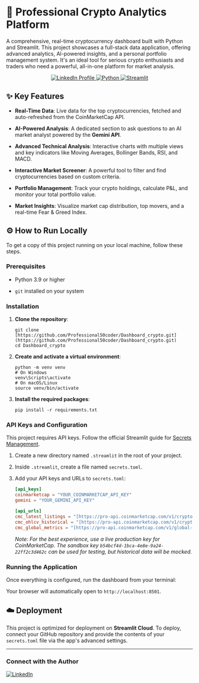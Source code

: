 # 🚀 Professional Crypto Analytics Platform

A comprehensive, real-time cryptocurrency dashboard built with Python and Streamlit. This project showcases a full-stack data application, offering advanced analytics, AI-powered insights, and a personal portfolio management system. It's an ideal tool for serious crypto enthusiasts and traders who need a powerful, all-in-one platform for market analysis.

<p align="center">
<a href="https://www.linkedin.com/in/hitanshgopani/">
<img src="https://img.shields.io/badge/Connect%20on%20LinkedIn-blue?style=for-the-badge&logo=linkedin" alt="LinkedIn Profile">
</a>
<a href="#">
<img src="https://img.shields.io/badge/Made%20with-Python-blue?style=for-the-badge&logo=python" alt="Python">
</a>
<a href="#">
<img src="https://img.shields.io/badge/Framework-Streamlit-red?style=for-the-badge&logo=streamlit" alt="Streamlit">
</a>
</p>

## ✨ Key Features

* **Real-Time Data**: Live data for the top cryptocurrencies, fetched and auto-refreshed from the CoinMarketCap API.

* **AI-Powered Analysis**: A dedicated section to ask questions to an AI market analyst powered by the **Gemini API**.

* **Advanced Technical Analysis**: Interactive charts with multiple views and key indicators like Moving Averages, Bollinger Bands, RSI, and MACD.

* **Interactive Market Screener**: A powerful tool to filter and find cryptocurrencies based on custom criteria.

* **Portfolio Management**: Track your crypto holdings, calculate P&L, and monitor your total portfolio value.

* **Market Insights**: Visualize market cap distribution, top movers, and a real-time Fear & Greed Index.

## ⚙️ How to Run Locally

To get a copy of this project running on your local machine, follow these steps.

### Prerequisites

* Python 3.9 or higher

* `git` installed on your system

### Installation

1.  **Clone the repository**:
    ```
    git clone [https://github.com/Professional50coder/Dashboard_crypto.git](https://github.com/Professional50coder/Dashboard_crypto.git)
    cd Dashboard_crypto
    ```

2.  **Create and activate a virtual environment**:
    ```
    python -m venv venv
    # On Windows
    venv\Scripts\activate
    # On macOS/Linux
    source venv/bin/activate
    ```

3.  **Install the required packages**:
    ```
    pip install -r requirements.txt
    ```

### API Keys and Configuration

This project requires API keys. Follow the official Streamlit guide for [Secrets Management](https://docs.streamlit.io/deploy/streamlit-community-cloud/deploy-your-app/secrets-management).

1.  Create a new directory named `.streamlit` in the root of your project.

2.  Inside `.streamlit`, create a file named `secrets.toml`.

3.  Add your API keys and URLs to `secrets.toml`:
    ```toml
    [api_keys]
    coinmarketcap = "YOUR_COINMARKETCAP_API_KEY"
    gemini = "YOUR_GEMINI_API_KEY"

    [api_urls]
    cmc_latest_listings = "[https://pro-api.coinmarketcap.com/v1/cryptocurrency/listings/latest](https://pro-api.coinmarketcap.com/v1/cryptocurrency/listings/latest)"
    cmc_ohlcv_historical = "[https://pro-api.coinmarketcap.com/v1/cryptocurrency/ohlcv/historical](https://pro-api.coinmarketcap.com/v1/cryptocurrency/ohlcv/historical)"
    cmc_global_metrics = "[https://pro-api.coinmarketcap.com/v1/global-metrics/quotes/latest](https://pro-api.coinmarketcap.com/v1/global-metrics/quotes/latest)"
    ```
    *Note: For the best experience, use a live production key for CoinMarketCap. The sandbox key `b54bcf4d-1bca-4e8e-9a24-22ff2c3d462c` can be used for testing, but historical data will be mocked.*

### Running the Application

Once everything is configured, run the dashboard from your terminal:

Your browser will automatically open to `http://localhost:8501`.

## ☁️ Deployment

This project is optimized for deployment on **Streamlit Cloud**. To deploy, connect your GitHub repository and provide the contents of your `secrets.toml` file via the app's advanced settings.

---

### **Connect with the Author**

[![LinkedIn](https://img.shields.io/badge/LinkedIn-Profile-blue?style=for-the-badge&logo=linkedin)](https://www.linkedin.com/in/hitanshgopani/)
